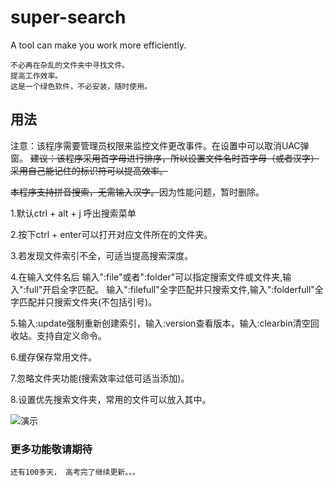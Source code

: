 # super-search
A tool can make you work more efficiently.


    不必再在杂乱的文件夹中寻找文件。
    提高工作效率。
    这是一个绿色软件，不必安装，随时使用。
    
## 用法
注意：该程序需要管理员权限来监控文件更改事件。在设置中可以取消UAC弹窗。
~~建议：该程序采用首字母进行排序，所以设置文件名时首字母（或者汉字）采用自己能记住的标识符可以提高效率。~~

~~本程序支持拼音搜索，无需输入汉字。~~因为性能问题，暂时删除。

1.默认ctrl + alt + j 呼出搜索菜单  

2.按下ctrl + enter可以打开对应文件所在的文件夹。  

3.若发现文件索引不全，可适当提高搜索深度。

4.在输入文件名后 输入":file"或者":folder"可以指定搜索文件或文件夹,输入":full"开启全字匹配。
  输入":filefull"全字匹配并只搜索文件,输入":folderfull"全字匹配并只搜索文件夹(不包括引号)。

5.输入:update强制重新创建索引，输入:version查看版本，输入:clearbin清空回收站。支持自定义命令。

6.缓存保存常用文件。  

7.忽略文件夹功能(搜索效率过低可适当添加)。  

8.设置优先搜索文件夹，常用的文件可以放入其中。  

    
![演示](https://github.com/XUANXUQAQ/super-search/raw/master/%E6%BC%94%E7%A4%BA.gif)
    
### 更多功能敬请期待
    还有100多天， 高考完了继续更新。。。
    
   
